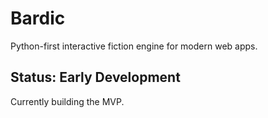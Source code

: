 # Bardic

Python-first interactive fiction engine for modern web apps.

## Status: Early Development

Currently building the MVP.
